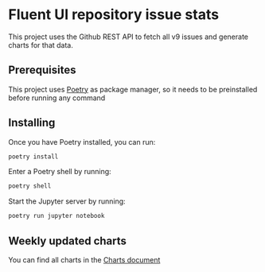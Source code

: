 # Fluent UI repository issue stats

This project uses the Github REST API to fetch all v9 issues and generate charts for that data.

## Prerequisites

This project uses [Poetry](https://python-poetry.org/) as package manager, so it needs to be preinstalled before running any command

## Installing

Once you have Poetry installed, you can run:

```bash
poetry install
```

Enter a Poetry shell by running:

```bash
poetry shell
```

Start the Jupyter server by running:

```bash
poetry run jupyter notebook
```

## Weekly updated charts

You can find all charts in the [Charts document](./docs/charts.md)
